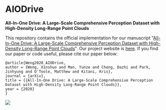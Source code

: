 # AIODrive

<b>All-In-One Drive: A Large-Scale Comprehensive Perception Dataset with High-Density Long-Range Point Clouds</b>

This repository contains the official implementation for our manuscript "[All-In-One Drive: A Large-Scale Comprehensive Perception Dataset with High-Density Long-Range Point Clouds](https://www.xinshuoweng.com/papers/AIODrive/arXiv.pdf)". Our project website is [here](http://www.aiodrive.org/). If you find our paper or code useful, please cite our paper below:

```
@article{Weng2020_AIODrive,
author = {Weng, Xinshuo and Man, Yunze and Cheng, Dazhi and Park, Jinhyung and O'Toole, Matthew and Kitani, Kris},
journal = {arXiv},
title = {{All-In-One Drive: A Large-Scale Comprehensive Perception Dataset with High-Density Long-Range Point Clouds}},
year = {2020}
}
```
<img align="center" src="https://github.com/xinshuoweng/AIODrive/blob/master/demo.gif">
